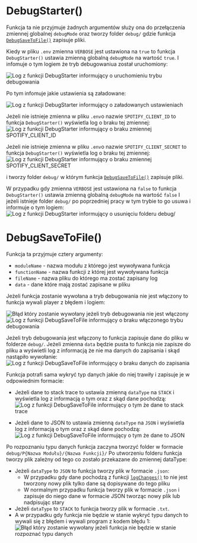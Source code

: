 # DebugStarter()

Funkcja ta nie przyjmuje żadnych argumentów służy ona do przełączenia zmiennej globalnej `debugMode` oraz tworzy folder `debug/` gdzie funkcja [`DebugSaveToFile()`](https://github.com/PFilip08/elektron-radio-player/blob/master/docs/Dokumentacja%20Funkcji/DebugMode.js.md#debugsavetofile) zapisuje pliki.

Kiedy w pliku `.env` zmienna `VERBOSE` jest ustawiona na `true` to funkcja `DebugStarter()` ustawia zmienną globalną `debugMode` na wartość `true`.
I infomuje o tym logiem że tryb debugowaniua został uruchomiony:

![Log z funkcji DebugStarter informujący o uruchomieniu trybu debugowania](https://i.imgur.com/0N6Ml4o.png)

Po tym infomuje jakie ustawienia są załadowane:

![Log z funkcji DebugStarter informujący o załadowanych ustawieniach](https://i.imgur.com/GFFF7L1.png)

Jeżeli nie istnieje zmienna w pliku `.env`o nazwie `SPOTIFY_CLIENT_ID` to funkcja `DebugStarter()` wyświetla log o braku tej zmiennej:
![Log z funkcji DebugStarter informujący o braku zmiennej SPOTIFY_CLIENT_ID](https://i.imgur.com/Zwi82ym.png)

Jeżeli nie istnieje zmienna w pliku `.env`o nazwie `SPOTIFY_CLIENT_SECRET` to funkcja `DebugStarter()` wyświetla log o braku tej zmiennej:
![Log z funkcji DebugStarter informujący o braku zmiennej SPOTIFY_CLIENT_SECRET](https://i.imgur.com/vmAAsAv.png)

i tworzy folder `debug/` w którym funkcja [`DebugSaveToFile()`](https://github.com/PFilip08/elektron-radio-player/blob/master/docs/Dokumentacja%20Funkcji/DebugMode.js.md#debugsavetofile) zapisuje pliki.

W przypadku gdy zmienna `VERBOSE` jest ustawiona na `false` to funkcja `DebugStarter()` ustawia zmienną globalną `debugMode` na wartość `false`
I jeżeli istnieje folder `debug/` po poprzedniej pracy w tym trybie to go usuwa i informuje o tym logiem:
![Log z funkcji DebugStarter informujący o usunięciu folderu debug/](https://i.imgur.com/Nu27j9I.png)

# DebugSaveToFile()

Funkcja ta przyjmuje cztery argumenty:

- `moduleName` - nazwa modułu z którego jest wywoływana funkcja
- `functionName` - nazwa funkcji z której jest wywoływana funkcja
- `fileName` - nazwa pliku do którego ma zostać zapisany log
- `data` - dane które mają zostać zapisane w pliku

Jeżeli funkcja zostanie wywołana a tryb debugowania nie jest włączony to funkcja wywali player z błędem i logiem:

![Błąd który zostanie wywołany jeżeli tryb debugowania nie jest włączony](https://i.imgur.com/9hmVuCt.png)
![Log z funkcji DebugSaveToFile informujący o braku włączonego trybu debugowania](https://i.imgur.com/GQa69Vq.png)

Jeżeli tryb debugowania jest włączony to funkcja zapisuje dane do pliku w folderze `debug/`.
Jeżeli zmienna `data` będzie pusta to funkcja nie zapisze do pliku a wyświetli log z informacją że nie ma danych do zapisania i skąd nastąpiło wywołanie:
![Log z funkcji DebugSaveToFile informujący o braku danych do zapisania](https://i.imgur.com/E68Av8I.png)

Funkcja potrafi sama wykryć typ danych jakie do niej trawiły i zapisuje je w odpowiednim formacie:

- Jeżeli dane to stack trace to ustawia zmienną `dataType` na `STACK` i wyświetla log z informacją o tym oraz z skąd dane pochodzą:
![Log z funkcji DebugSaveToFile informujący o tym że dane to stack trace](https://i.imgur.com/GEhLmWE.png)

- Jeżeli dane to JSON to ustawia zmienną `dataType` na `JSON` i wyświetla log z informacją o tym oraz z skąd dane pochodzą:
![Log z funkcji DebugSaveToFile informujący o tym że dane to JSON](https://i.imgur.com/FSkCleR.png)

Po rozpoznaniu typu danych funkcja zaczyna tworzyć folder w formacie `debug/P{Nazwa Modułu}/{Nazwa Funkcji}/`
Po utworzeniu folderu funkcja tworzy plik zależny od tego co zostało przekazane do zmiennej dataType:

- Jeżeli `dataType` to `JSON` to funkcja tworzy plik w formacie `.json`:
  - W przypadku gdy dane pochodzą z funkcji [`logChanges()`](https://github.com/PFilip08/elektron-radio-player/blob/master/docs/Dokumentacja%20Funkcji/Logger.js.md#logchanges) to nie jest tworzony nowy plik tylko dane są dopisywane do tego pliku
  - W normalnym przypadku funkcja tworzy plik w formacie `.json` i zapisuje do niego dane w formacie JSON tworząc nowy plik lub nadpisując stary
- Jeżeli `dataType` to `STACK` to funkcja tworzy plik w formacie `.txt`.
- A w przypadku gdy funkcja nie będzie w stanie wykryć typu danych to wywali się z błędem i wywali program z kodem błędu 1:
![Błąd który zostanie wywołany jeżeli funkcja nie będzie w stanie rozpoznać typu danych](https://i.imgur.com/tiuXlcT.png)
